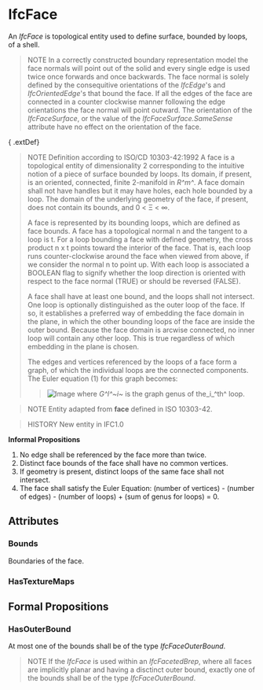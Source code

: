 # IfcFace

An _IfcFace_ is topological entity used to define surface, bounded by loops, of a shell.
<!-- end of short definition -->

> NOTE In a correctly constructed boundary representation model the face normals will point out of the solid and every single edge is used twice once forwards and once backwards. The face normal is solely defined by the consequitive orientations of the _IfcEdge_'s and _IfcOrientedEdge_'s that bound the face. If all the edges of the face are connected in a counter clockwise manner following the edge orientations the face normal will point outward. The orientation of the _IfcFaceSurface_, or the value of the _IfcFaceSurface.SameSense_ attribute have no effect on the orientation of the face.

{ .extDef}
> NOTE Definition according to ISO/CD 10303-42:1992
> A face is a topological entity of dimensionality 2 corresponding to the intuitive notion of a piece of surface bounded by loops. Its domain, if present, is an oriented, connected, finite 2-manifold in _R^m^_. A face domain shall not have handles but it may have holes, each hole bounded by a loop. The domain of the underlying geometry of the face, if present, does not contain its bounds, and 0 < Ξ < ∞.
>
> A face is represented by its bounding loops, which are defined as face bounds. A face has a topological normal n and the tangent to a loop is t. For a loop bounding a face with defined geometry, the cross product n x t points toward the interior of the face. That is, each loop runs counter-clockwise around the face when viewed from above, if we consider the normal n to point up. With each loop is associated a BOOLEAN flag to signify whether the loop direction is oriented with respect to the face normal (TRUE) or should be reversed (FALSE).
>
> A face shall have at least one bound, and the loops shall not intersect. One loop is optionally distinguished as the outer loop of the face. If so, it establishes a preferred way of embedding the face domain in the plane, in which the other bounding loops of the face are inside the outer bound. Because the face domain is arcwise connected, no inner loop will contain any other loop. This is true regardless of which embedding in the plane is chosen.
>
> The edges and vertices referenced by the loops of a face form a graph, of which the individual loops are the connected components. The Euler equation (1) for this graph becomes:
>> ![Image](../../../../figures/ifcface-math1.gif)
> where _G^l^~i~_ is the graph genus of the_i_^th^ loop.

> NOTE Entity adapted from **face** defined in ISO 10303-42.

> HISTORY New entity in IFC1.0

**Informal Propositions**

1. No edge shall be referenced by the face more than twice.
2. Distinct face bounds of the face shall have no common vertices.
3. If geometry is present, distinct loops of the same face shall not intersect.
4. The face shall satisfy the Euler Equation: (number of vertices) - (number of edges) - (number of loops) + (sum of genus for loops) = 0.

## Attributes

### Bounds
Boundaries of the face.

### HasTextureMaps


## Formal Propositions

### HasOuterBound
At most one of the bounds shall be of the type _IfcFaceOuterBound_.
> NOTE If the _IfcFace_ is used within an _IfcFacetedBrep_, where all faces are implicitly planar and having a disctinct outer bound, exactly one of the bounds shall be of the type _IfcFaceOuterBound_.
